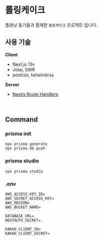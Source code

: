 # 롤링케이크

플래닛 동기들과 함께한 `롤링케이크` 프로젝트 입니다.

## 사용 기술

**Client**

- Next.js 13v
- Jotai, SWR
- postcss, tailwindcss

**Server**

- [Nextjs Route Handlers](https://nextjs.org/docs/app/building-your-application/routing/route-handlers)

<br/>

## Command

### prisma init

```
npx prisma generate
npx prisma db push
```

### prisma studio

```
npx prisma studio
```

### .env

```
AWS_ACCESS_KEY_ID=
AWS_SECRET_ACCESS_KEY=
AWS_REGION=
AWS_BUCKET_NAME=

DATABASE_URL=
NEXTAUTH_SECRET=

KAKAO_CLIENT_ID=
KAKAO_CLIENT_SECRET=
```
